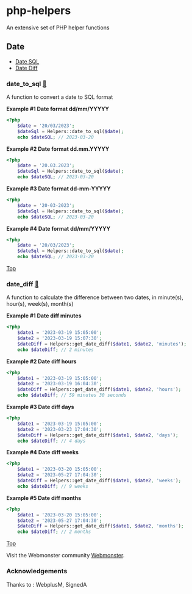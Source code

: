 # php-helpers
An extensive set of PHP helper functions

## Date

* [Date SQL](DATE.md#date_to_sql-)
* [Date Diff](DATE.md#date_diff-)

### date_to_sql [🔗](DATE.md#date_to_sql-)

A function to convert a date to SQL format

**Example #1 Date format dd/mm/YYYYY**
```php
<?php
    $date = '20/03/2023';
    $dateSql = Helpers::date_to_sql($date);
    echo $dateSQL; // 2023-03-20
```
**Example #2 Date format dd.mm.YYYYY**
```php
<?php
    $date = '20.03.2023';
    $dateSql = Helpers::date_to_sql($date);
    echo $dateSQL; // 2023-03-20
```
**Example #3 Date format dd-mm-YYYYY**
```php
<?php
    $date = '20-03-2023';
    $dateSql = Helpers::date_to_sql($date);
    echo $dateSQL; // 2023-03-20
```
**Example #4 Date format dd/mm/YYYYY**
```php
<?php
    $date = '20/03/2023';
    $dateSql = Helpers::date_to_sql($date);
    echo $dateSQL; // 2023-03-20
```
[Top](#date-)

### date_diff [🔗](DATE.md#date_diff-)
A function to calculate the difference between two dates, in minute(s), hour(s), week(s), month(s)

**Example #1 Date diff minutes**
```php
<?php
    $date1 = '2023-03-19 15:05:00';
    $date2 = '2023-03-19 15:07:30';
    $dateDiff = Helpers::get_date_diff($date1, $date2, 'minutes');
    echo $dateDiff; // 2 minutes
```
**Example #2 Date diff hours**
```php
<?php
    $date1 = '2023-03-19 15:05:00';
    $date2 = '2023-03-19 16:04:30';
    $dateDiff = Helpers::get_date_diff($date1, $date2, 'hours');
    echo $dateDiff; // 59 minutes 30 seconds
```
**Example #3 Date diff days**
```php
<?php
    $date1 = '2023-03-19 15:05:00';
    $date2 = '2023-03-23 17:04:30';
    $dateDiff = Helpers::get_date_diff($date1, $date2, 'days');
    echo $dateDiff; // 4 days
```
**Example #4 Date diff weeks**
```php
<?php
    $date1 = '2023-03-20 15:05:00';
    $date2 = '2023-05-27 17:04:30';
    $dateDiff = Helpers::get_date_diff($date1, $date2, 'weeks');
    echo $dateDiff; // 9 weeks
```
**Example #5 Date diff months**
```php
<?php
    $date1 = '2023-03-20 15:05:00';
    $date2 = '2023-05-27 17:04:30';
    $dateDiff = Helpers::get_date_diff($date1, $date2, 'months');
    echo $dateDiff; // 2 months
```
[Top](#date-)

Visit the Webmonster community [Webmonster](https://webmonster.tech).

### Acknowledgements
Thanks to : WebplusM, SignedA
